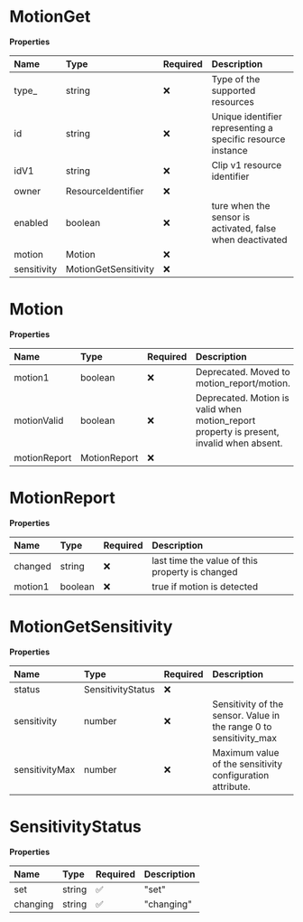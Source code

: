 # MotionGet

**Properties**

| Name        | Type                 | Required | Description                                                 |
| :---------- | :------------------- | :------- | :---------------------------------------------------------- |
| type\_      | string               | ❌       | Type of the supported resources                             |
| id          | string               | ❌       | Unique identifier representing a specific resource instance |
| idV1        | string               | ❌       | Clip v1 resource identifier                                 |
| owner       | ResourceIdentifier   | ❌       |                                                             |
| enabled     | boolean              | ❌       | ture when the sensor is activated, false when deactivated   |
| motion      | Motion               | ❌       |                                                             |
| sensitivity | MotionGetSensitivity | ❌       |                                                             |

# Motion

**Properties**

| Name         | Type         | Required | Description                                                                              |
| :----------- | :----------- | :------- | :--------------------------------------------------------------------------------------- |
| motion1      | boolean      | ❌       | Deprecated. Moved to motion_report/motion.                                               |
| motionValid  | boolean      | ❌       | Deprecated. Motion is valid when motion_report property is present, invalid when absent. |
| motionReport | MotionReport | ❌       |                                                                                          |

# MotionReport

**Properties**

| Name    | Type    | Required | Description                                     |
| :------ | :------ | :------- | :---------------------------------------------- |
| changed | string  | ❌       | last time the value of this property is changed |
| motion1 | boolean | ❌       | true if motion is detected                      |

# MotionGetSensitivity

**Properties**

| Name           | Type              | Required | Description                                                        |
| :------------- | :---------------- | :------- | :----------------------------------------------------------------- |
| status         | SensitivityStatus | ❌       |                                                                    |
| sensitivity    | number            | ❌       | Sensitivity of the sensor. Value in the range 0 to sensitivity_max |
| sensitivityMax | number            | ❌       | Maximum value of the sensitivity configuration attribute.          |

# SensitivityStatus

**Properties**

| Name     | Type   | Required | Description |
| :------- | :----- | :------- | :---------- |
| set      | string | ✅       | "set"       |
| changing | string | ✅       | "changing"  |

<!-- This file was generated by liblab | https://liblab.com/ -->
